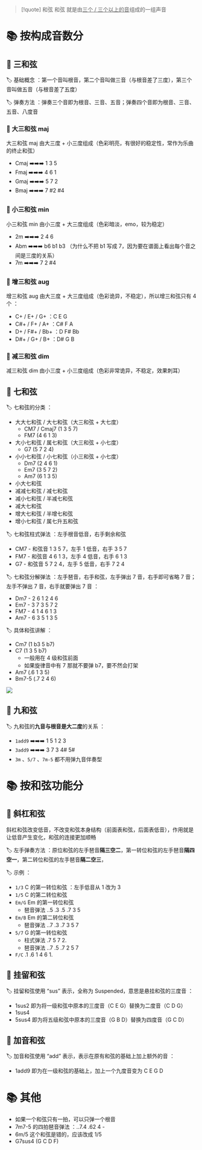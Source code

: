 
> [!quote] 和弦
> 和弦 就是由<u>三个 / 三个以上的音</u>组成的一组声音

# 📚 按构成音数分
## 📖 三和弦
🏷️ 基础概念 ：第一个音叫根音，第二个音叫做三音（与根音差了三度），第三个音叫做五音（与根音差了五度）

🏷️ 弹奏方法 ：弹奏三个音即为根音、三音、五音；弹奏四个音即为根音、三音、五音、八度音

### 📝 大三和弦 maj
大三和弦 maj 由大三度 + 小三度组成（色彩明亮，有很好的稳定性，常作为乐曲的终止和弦）
- Cmaj ➡️➡️➡️ 1 3 5
- Fmaj ➡️➡️➡️ 4 6 1
- Gmaj ➡️➡️➡️ 5 7 2
- Bmaj ➡️➡️➡️ 7 #2 #4

### 📝 小三和弦 min
小三和弦 min 由小三度 + 大三度组成（色彩暗淡，emo，较为稳定）
- 2m ➡️➡️➡️ 2 4 6
- Abm ➡️➡️➡️ b6 b1 b3 （为什么不把 b1 写成 7，因为要在谱面上看出每个音之间是三度的关系）
- 7m ➡️➡️➡️ 7 2 #4

### 📝 增三和弦 aug
增三和弦 aug 由大三度 + 大三度组成（色彩诡异，不稳定），所以增三和弦只有 4 个 ：
- C+ / E+ / G+ ：C E G
- C#+ / F+ / A+ ：C# F A
- D+ / F#+ / Bb+ ：D F# Bb
- D#+ / G+ / B+ ：D# G B

### 📝 减三和弦 dim
减三和弦 dim 由小三度 + 小三度组成（色彩非常诡异，不稳定，效果刺耳）

## 📖 七和弦
🏷️ 七和弦的分类 ：
- 大大七和弦 / 大七和弦（大三和弦 + 大七度）
	- CM7 / Cmaj7 (1 3 5 7)
	- FM7 (4 6 1 3)
- 大小七和弦 / 属七和弦（大三和弦 + 小七度）
	- G7 (5 7 2 4)
- 小小七和弦 / 小七和弦（小三和弦 + 小七度）
	- Dm7 (2 4 6 1)
	- Em7 (3 5 7 2)
	- Am7 (6 1 3 5)
- 小大七和弦
- 减减七和弦 / 减七和弦
- 减小七和弦 / 半减七和弦
- 减大七和弦
- 增大七和弦 / 半增七和弦
- 增小七和弦 / 属七升五和弦

🏷️ 七和弦柱式弹法 ：左手根音低音，右手剩余和弦
- CM7 - 和弦音 1 3 5 7，左手 1 低音，右手 3 5 7
- FM7 - 和弦音 4 6 1 3，左手 4 低音，右手 6 1 3
- G7 - 和弦音 5 7 2 4，左手 5 低音，右手 7 2 4

🏷️ 七和弦分解弹法 ：左手琶音，右手和弦，左手弹出 7 音，右手即可省略 7 音；左手不弹出 7 音，右手就要弹出 7 音 ：
- Dm7 - 2 6 1 2 4 6
- Em7 - 3 7 3 5 7 2
- FM7 - 4 1 4 6 1 3
- Am7 - 6 3 5 1 3 5

🏷️ 具体和弦讲解 ：
- Cm7 (1 b3 5 b7)
- C7 (1 3 5 b7)
	- 一般用在 4 级和弦前面
	- 如果旋律音中有 7 那就不要弹 b7，要不然会打架
- Am7 (.6 1 3 5)
- Bm7-5 (.7 2 4 6)

![](https://obsidian-1307744200.cos.ap-guangzhou.myqcloud.com/%E5%9B%BE%E7%89%87/20250517013705.png)

## 📖 九和弦
🏷️ 九和弦的**九音与根音是大二度**的关系 ：
- `1add9` ➡️➡️➡️ 1 5 1 2 3
- `3add9` ➡️➡️➡️ 3 7 3 4# 5#
- `3m` 、`5/7` 、`7m-5` 都不用弹九音伴奏型

# 📚 按和弦功能分
## 📖 斜杠和弦
斜杠和弦改变低音，不改变和弦本身结构（前面表和弦，后面表低音），作用就是让低音产生变化，和弦的连接更加顺畅

🏷️ 左手弹奏方法 ：原位和弦的左手琶音**隔三空二**，第一转位和弦的左手琶音**隔四空一**，第二转位和弦的左手琶音**隔二空三**，

🏷️ 示例 ：
- `1/3` C 的第一转位和弦 ：左手低音从 1 改为 3
- `1/5` C 的第二转位和弦
- `Em/G` Em 的第一转位和弦
	- 琶音弹法 ..5 .3 .5 .7 3 5
- `Em/B` Em 的第二转位和弦
	- 琶音弹法 ..7 .3 .7 3 5 7 
- `5/7` G 的第一转位和弦
	- 柱式弹法 .7 5 7 2.
	- 琶音弹法 ..7 .5 .7 2 5 7
- `F/C` .1 .6 1 4 6 1.

## 📖 挂留和弦
🏷️ 挂留和弦使用 “sus” 表示，全称为 Suspended，意思是悬挂和弦的三度音 ：
- 1sus2 即为将一级和弦中原本的三度音（C E G）替换为二度音（C D G）
- 1sus4
- 5sus4 即为将五级和弦中原本的三度音（G B D）替换为四度音（G C D）

## 📖 加音和弦
🏷️ 加音和弦使用 “add” 表示，表示在原有和弦的基础上加上额外的音 ：
- 1add9 即为在一级和弦的基础上，加上一个九度音变为 C E G D

# 📚 其他
- 如果一个和弦只有一拍，可以只弹一个根音
- 7m7-5 的四拍琶音弹法 ：..7.4 .62 4 -
- 6m/5 这个和弦是错的，应该改成 1/5
- G7sus4 (G C D F)


